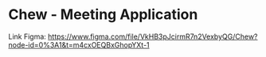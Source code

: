 # Chew - Meeting Application
Link Figma: https://www.figma.com/file/VkHB3pJcirmR7n2VexbyQG/Chew?node-id=0%3A1&t=m4cxOEQBxGhopYXt-1
